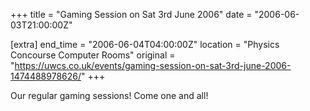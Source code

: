 +++
title = "Gaming Session on Sat 3rd June 2006"
date = "2006-06-03T21:00:00Z"

[extra]
end_time = "2006-06-04T04:00:00Z"
location = "Physics Concourse Computer Rooms"
original = "https://uwcs.co.uk/events/gaming-session-on-sat-3rd-june-2006-1474488978626/"
+++

Our regular gaming sessions\! Come one and all\!

